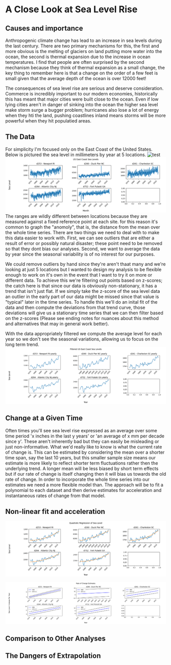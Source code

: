 # A Close Look at Sea Level Rise
## Causes and importance
Anthropogenic climate change has lead to an increase in sea levels during the last century. There are two primary mechanisms for this, the first and more obvious is the melting of glaciers on land putting more water into the ocean, the second is thermal expansion due to the increase in ocean temperatures. I find that people are often surprised by the second mechanism because they think of thermal expansion as a small change, the key thing to remember here is that a change on the order of a few feet is small given that the average depth of the ocean is over 12000 feet! 

The consequences of sea level rise are serious and deserve consideration. Commerce is incredibly important to our modern economies, historically this has meant that major cities were built close to the ocean. Even if low lying cities aren't in danger of sinking into the ocean the higher sea level make storm surge a bugger problem; hurricanes also lose a lot of energy when they hti the land, pushing coastlines inland means storms will be more powerful when they hit populatied areas.

## The Data
For simplicity I'm focused only on the East Coast of the United States. Below is pictured the sea level in millimeters by year at 5 locations.
![test](https://danielennis521.github.io/Math-Blog/Post%201%3A%20Sea%20Level%20Change/Sea%20Level%20Changes/graphs/basic%20sea%20level.png)
![daily sea level](https://github.com/danielennis521/Math-Blog/blob/main/Post%201%3A%20Sea%20Level%20Change/Sea%20Level%20Changes/graphs/basic%20sea%20level.png)
The ranges are wildly different between locations because they are measured against a fixed reference point at each site. for this reason it's common to graph the "anomoly", that is, the distance from the mean over the whole time series. There are two things we need to deal with to make this data easier to work with. First, we can see outliers that are either a result of error or possibly natural disaster; these point need to be removed so that they dont bias our analyses. Second, we want to average the data by year since the seasonal variability is of no interest for our purposes. 

We could remove outliers by hand since they're aren't thaat many and we're looking at just 5 locations but I wanted to design my analysis to be flexible enough to work on it's own in the event that I want to try it on more or different data. To achieve this we're filtering out points based on z-scores; the catch here is that since our data is obviously non-stationary, it has a trend that isn't just flat. If we simply take the z-score of the sea level data an outlier in the early part of our data might be missed since that value is "typical" later in the time series. To handle this we'll do an inital fit of the data and then compute the deviations from that trend curve, those deviations will give us a stationary time series that we can then filter based on the z-scores (Please see ending notes for nuances about this method and alternatives that may in general work better).

With the data appropriately filtered we compute the average level for each year so we don't see the seasonal variations, allowing us to focus on the long term trend.
![yearly sea level](https://github.com/danielennis521/Math-Blog/blob/main/Post%201%3A%20Sea%20Level%20Change/Sea%20Level%20Changes/graphs/yearly%20sea%20level.png)

## Change at a Given Time
Often times you'll see sea level rise expressed as an average over some time period 'x inches in the last y years' or 'an average of x mm per decade since y'. These aren't inherently bad but they can easily be misleading or just non-informative. What we'd really like to know is what the current rate of change is. This can be estimated by considering the mean over a shorter time span, say the last 10 years, but this smaller sample size means our estimate is more likely to reflect shorter term fluctuations rather then the underlying trend. A longer mean will be less biased by short term effects but if our rate of change is itself changing then it will bias us towards the old rate of change. 
In order to incorporate the whole time series into our estimates we need a more flexible model than. The approach will be to fit a polynomial to each dataset and then derive estimates for acceleration and instantaneous rates of change from that model.

## Non-linear fit and acceleration

![quadratic fit](https://github.com/danielennis521/Math-Blog/blob/main/Post%201%3A%20Sea%20Level%20Change/Sea%20Level%20Changes/graphs/quadratic%20regression.png)

![rate of change CIs](https://github.com/danielennis521/Math-Blog/blob/main/Post%201%3A%20Sea%20Level%20Change/Sea%20Level%20Changes/graphs/rate%20of%20change%20CIs.png)

## Comparison to Other Analyses

## The Dangers of Extrapolation
